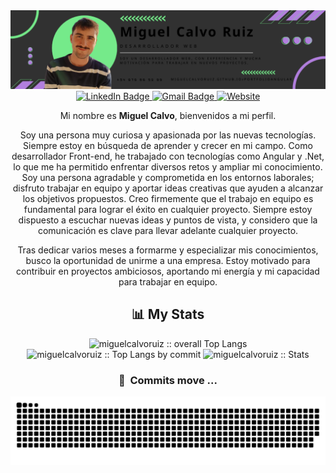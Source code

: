 <div align="center">
  
<div id="header">
<img src="Miguel Calvo Ruiz.png"/>
</div>
  
<div id="badges">
<a href="https://www.linkedin.com/in/miguel-calvo-ruiz-4b0672187/">
  <img src="https://img.shields.io/badge/LinkedIn-blue?style=for-the-badge&logo=linkedin&logoColor=white" alt="LinkedIn Badge"/>
</a>
<a href="mailto:miguelcalvoruiz6@gmail.com">
  <img src="https://img.shields.io/badge/Gmail-white?style=for-the-badge&logo=gmail&logoColor=red" alt="Gmail Badge"/>
</a>
<a href="https://miguelcalvoruiz.github.io/PortfolioAngular/">
  <img alt="Website" src="https://img.shields.io/website?url=https%3A%2F%2Fmiguelcalvoruiz.github.io%2FPortfolioAngular%2F&up_message=Portfolio&style=for-the-badge">
</a>
</div>


Mi nombre es **Miguel Calvo**, bienvenidos a mi perfil.

Soy una persona muy curiosa y apasionada por las nuevas tecnologías. Siempre estoy en búsqueda de aprender y crecer en mi campo. Como desarrollador Front-end, he trabajado con tecnologías como Angular y .Net, lo que me ha permitido enfrentar diversos retos y ampliar mi conocimiento. Soy una persona agradable y comprometida en los entornos laborales; disfruto trabajar en equipo y aportar ideas creativas que ayuden a alcanzar los objetivos propuestos. Creo firmemente que el trabajo en equipo es fundamental para lograr el éxito en cualquier proyecto. Siempre estoy dispuesto a escuchar nuevas ideas y puntos de vista, y considero que la comunicación es clave para llevar adelante cualquier proyecto.

Tras dedicar varios meses a formarme y especializar mis conocimientos, busco la oportunidad de unirme a una empresa. Estoy motivado para contribuir en proyectos ambiciosos, aportando mi energía y mi capacidad para trabajar en equipo.
  


## :bar_chart: My Stats

<p align="center">
  <img height="150" src="https://github-readme-stats.vercel.app/api/top-langs/?username=miguelcalvoruiz&langs_count=6&theme=dracula&layout=compact&hide_border=true"
          alt="miguelcalvoruiz :: overall Top Langs " />
<!--  <img height="150" src="https://github-profile-summary-cards.vercel.app/api/cards/repos-per-language?username=miguelcalvoruiz&theme=dracula&layout=compact&hide_border=true"
          alt="miguelcalvoruiz :: Top Langs by repo" /> -->
  <img height="150" src="https://github-profile-summary-cards.vercel.app/api/cards/most-commit-language?username=miguelcalvoruiz&theme=dracula&layout=compact&hide_border=true"
          alt="miguelcalvoruiz :: Top Langs by commit" />
<img height="150" src="http://github-profile-summary-cards.vercel.app/api/cards/stats?username=miguelcalvoruiz&theme=dracula"
          alt="miguelcalvoruiz :: Stats" />


### 🐍 &nbsp;Commits move ...

<div align="center">
  <a href="https://github.com/miguelcalvoruiz">
  <img src="https://github.com/1999AZZAR/1999AZZAR/blob/readme/resources/img/grid-snake.svg"
       alt="snake" /></a>
</div>
 
</div>
